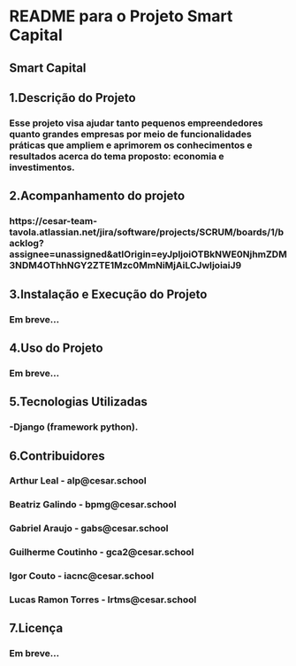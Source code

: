 <h1>README para o Projeto Smart Capital

<h2>Smart Capital 

<h2>1.Descrição do Projeto

<h3>Esse projeto visa ajudar tanto pequenos empreendedores quanto grandes empresas por meio de funcionalidades práticas que ampliem e aprimorem os conhecimentos e resultados acerca do tema proposto: economia e investimentos.

<h2>2.Acompanhamento do projeto

<h3>https://cesar-team-tavola.atlassian.net/jira/software/projects/SCRUM/boards/1/backlog?assignee=unassigned&atlOrigin=eyJpIjoiOTBkNWE0NjhmZDM3NDM4OThhNGY2ZTE1Mzc0MmNiMjAiLCJwIjoiaiJ9


<h2>3.Instalação e Execução do Projeto

<h3>Em breve...

<h2>4.Uso do Projeto

<h3>Em breve...

<h2>5.Tecnologias Utilizadas

<h3>-Django (framework python).

<h2>6.Contribuidores

<h3>Arthur Leal - alp@cesar.school

<h3>Beatriz Galindo - bpmg@cesar.school

<h3>Gabriel Araujo - gabs@cesar.school

<h3>Guilherme Coutinho - gca2@cesar.school

<h3>Igor Couto - iacnc@cesar.school

<h3>Lucas Ramon Torres - lrtms@cesar.school


<h2>7.Licença

<h3>Em breve...
